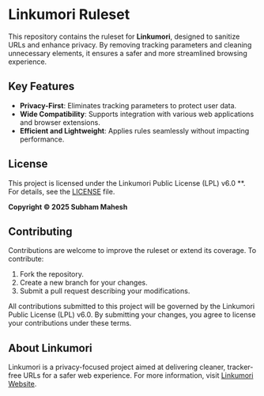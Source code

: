 # Linkumori Ruleset

This repository contains the ruleset for **Linkumori**, designed to sanitize URLs and enhance privacy. By removing tracking parameters and cleaning unnecessary elements, it ensures a safer and more streamlined browsing experience.

## Key Features
- **Privacy-First**: Eliminates tracking parameters to protect user data.
- **Wide Compatibility**: Supports integration with various web applications and browser extensions.
- **Efficient and Lightweight**: Applies rules seamlessly without impacting performance.

## License
This project is licensed under the Linkumori Public License (LPL) v6.0 **. For details, see the [LICENSE](LICENSE) file.

**Copyright © 2025 Subham Mahesh**

## Contributing

Contributions are welcome to improve the ruleset or extend its coverage. To contribute:
1. Fork the repository.
2. Create a new branch for your changes.
3. Submit a pull request describing your modifications.

All contributions submitted to this project will be governed by the Linkumori Public License (LPL) v6.0. By submitting your changes, you agree to license your contributions under these terms.

## About Linkumori
Linkumori is a privacy-focused project aimed at delivering cleaner, tracker-free URLs for a safer web experience. For more information, visit [Linkumori Website](https://www.linkumori.com).

